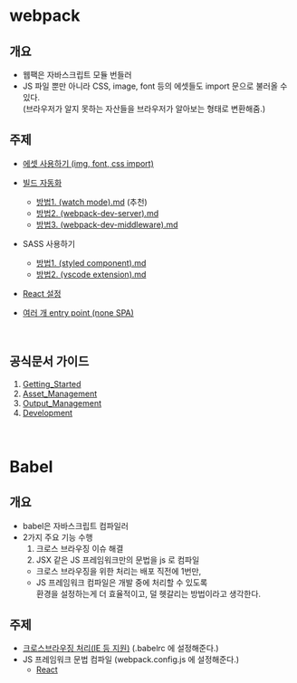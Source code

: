 # webpack

## 개요

- 웹팩은 자바스크립트 모듈 번들러
- JS 파일 뿐만 아니라 CSS, image, font 등의 에셋들도 import 문으로 불러올 수 있다.
  <br>(브라우저가 알지 못하는 자산들을 브라우저가 알아보는 형태로 변환해줌.)

## 주제

- [에셋 사용하기 (img, font, css import)](https://github.com/momongss/webpack-/blob/main/%EA%B3%B5%EB%B6%80/Guides/2.Asset_Management/study.md)

- [빌드 자동화](https://github.com/momongss/webpack-/blob/main/%EA%B3%B5%EB%B6%80/%EC%A3%BC%EC%A0%9C/Babel%20%EC%97%B0%EB%8F%99/study.md)

  - [방법1. (watch mode).md](<https://github.com/momongss/webpack-/blob/main/%EA%B3%B5%EB%B6%80/%EC%A3%BC%EC%A0%9C/%EB%B9%8C%EB%93%9C%20%EC%9E%90%EB%8F%99%ED%99%94/%EB%B0%A9%EB%B2%951.%20(watch%20mode).md>) (추천)
  - [방법2. (webpack-dev-server).md](<https://github.com/momongss/webpack-/blob/main/%EA%B3%B5%EB%B6%80/%EC%A3%BC%EC%A0%9C/%EB%B9%8C%EB%93%9C%20%EC%9E%90%EB%8F%99%ED%99%94/%EB%B0%A9%EB%B2%952.%20(webpack-dev-server).md>)
  - [방법3. (webpack-dev-middleware).md](<https://github.com/momongss/webpack-/blob/main/%EA%B3%B5%EB%B6%80/%EC%A3%BC%EC%A0%9C/%EB%B9%8C%EB%93%9C%20%EC%9E%90%EB%8F%99%ED%99%94/%EB%B0%A9%EB%B2%953.%20(webpack-dev-middleware).md>)

- SASS 사용하기

  - [방법1. (styled component).md](<https://github.com/momongss/webpack-/blob/main/%EA%B3%B5%EB%B6%80/%EC%A3%BC%EC%A0%9C/Sass%20%EC%82%AC%EC%9A%A9%ED%95%98%EA%B8%B0/%EB%B0%A9%EB%B2%951.%20(styled%20component).md>)
  - [방법2. (vscode extension).md](<https://github.com/momongss/webpack-/blob/main/%EA%B3%B5%EB%B6%80/%EC%A3%BC%EC%A0%9C/Sass%20%EC%82%AC%EC%9A%A9%ED%95%98%EA%B8%B0/%EB%B0%A9%EB%B2%952.%20(vscode%20extension).md>)

- [React 설정](https://github.com/momongss/webpack-/blob/main/%EA%B3%B5%EB%B6%80/%EC%A3%BC%EC%A0%9C/React%20%EC%84%A4%EC%A0%95/%EB%B0%A9%EB%B2%95.md)

- [여러 개 entry point (none SPA)](https://github.com/momongss/webpack-/blob/main/%EA%B3%B5%EB%B6%80/%EC%A3%BC%EC%A0%9C/%EC%97%AC%EB%9F%AC%EA%B0%9C%EC%9D%98%20entryPoint/%EB%B0%A9%EB%B2%95.md)

<br>

## 공식문서 가이드

1. [Getting_Started](https://github.com/momongss/webpack-/blob/main/%EA%B3%B5%EB%B6%80/Guides/1.Getting_Started/study.md)
2. [Asset_Management](https://github.com/momongss/webpack-/blob/main/%EA%B3%B5%EB%B6%80/Guides/2.Asset_Management/study.md)
3. [Output_Management](https://github.com/momongss/webpack-/blob/main/%EA%B3%B5%EB%B6%80/Guides/3.Output_Management/study.md)
4. [Development](https://github.com/momongss/webpack-/tree/main/%EA%B3%B5%EB%B6%80/Guides/4.Development)

<br>

# Babel

## 개요

- babel은 자바스크립트 컴파일러
- 2가지 주요 기능 수행
  1. 크로스 브라우징 이슈 해결
  2. JSX 같은 JS 프레임워크만의 문법을 js 로 컴파일
  - 크로스 브라우징을 위한 처리는 배포 직전에 1번만,
  - JS 프레임워크 컴파일은 개발 중에 처리할 수 있도록 <BR>
    환경을 설정하는게 더 효율적이고, 덜 헷갈리는 방법이라고 생각한다.

## 주제

- [크로스브라우징 처리(IE 등 지원)]() (.babelrc 에 설정해준다.)
- JS 프레임워크 문법 컴파일
  (webpack.config.js 에 설정해준다.)
  - [React](https://github.com/momongss/webpack-/blob/main/%EA%B3%B5%EB%B6%80/%EC%A3%BC%EC%A0%9C/React%20%EC%84%A4%EC%A0%95/%EB%B0%A9%EB%B2%95.md)
